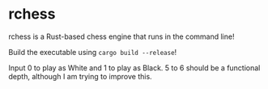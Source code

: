 # rchess

rchess is a Rust-based chess engine that runs in the command line!

Build the executable using `cargo build --release`!

Input 0 to play as White and 1 to play as Black. 5 to 6 should be a functional depth, although I am trying to improve this.
